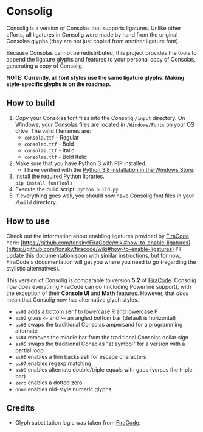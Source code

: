 # Consolig

Consolig is a version of Consolas that supports ligatures. Unlike other efforts, all ligatures in Consolig were made by hand from the original Consolas glyphs (they are not just copied from another ligature font).

Because Consolas cannot be redistributed, this project provides the tools to append the ligature glyphs and features to your personal copy of Consolas, generating a copy of Consolig.

**NOTE: Currently, all font styles use the same ligature glyphs. Making style-specific glyphs is on the roadmap.**

## How to build

1. Copy your Consolas font files into the Consolig `/input` directory. On Windows, your Consolas files are located in `/Windows/Fonts` on your OS drive. The valid filenames are:
   - `consola.ttf` - Regular
   - `consolab.ttf` - Bold
   - `consolai.ttf` - Italic
   - `consolaz.ttf` - Bold Italic
2. Make sure that you have Python 3 with PIP installed.
   - I have verified with the [Python 3.8 installation in the Windows Store](https://www.microsoft.com/store/productId/9MSSZTT1N39L).
3. Install the required Python libraries.<br>
   `pip install fontTools`
4. Execute the build script.
   `python build.py`
5. If everything goes well, you should now have Consolig font files in your `/build` directory.

## How to use

Check out the information about enabling ligatures provided by [FiraCode](https://github.com/tonsky/FiraCode) here:
[https://github.com/tonsky/FiraCode/wiki#how-to-enable-ligatures](https://github.com/tonsky/firacode/wiki#how-to-enable-ligatures)
I'll update this documentation soon with similar instructions, but for now, FiraCode's documentation will get you where you need to go (regarding the stylistic alternatives).

This version of Consolig is comparable to version **5.2** of [FiraCode](https://github.com/tonsky/FiraCode). Consolig now does everything FiraCode can do (including Powerline support), with the exception of their **Console UI** and **Math** features. However, that _does_ mean that Consolig now has alternative glyph styles.

- `ss01` adds a bottom serif to lowercase R and lowercase F
- `ss02` gives `<=` and `>=` an angled bottom bar (default is horizontal)
- `ss03` swaps the traditional Consolas ampersand for a programming alternate
- `ss04` removes the middle bar from the traditional Consolas dollar sign
- `ss05` swaps the traditional Consolas "at symbol" for a version with a partial loop
- `ss06` enables a thin backslash for escape characters
- `ss07` enables regexp matching
- `ss08` enables alternate double/triple equals with gaps (versus the triple bar)
- `zero` enables a dotted zero
- `onum` enables old-style numeric glyphs

## Credits

- Glyph substitution logic was taken from [FiraCode](https://github.com/tonsky/FiraCode).
